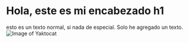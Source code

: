 # Hola, este es mi encabezado h1
esto es un texto normal, si nada de especial. Solo he agregado un texto.
![Image of Yaktocat](https://octodex.github.com/images/yaktocat.png)

